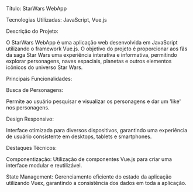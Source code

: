 Título: StarWars WebApp

Tecnologias Utilizadas: JavaScript, Vue.js

Descrição do Projeto:

O StarWars WebApp é uma aplicação web desenvolvida em JavaScript utilizando o framework Vue.js. O objetivo do projeto é proporcionar aos fãs da saga Star Wars uma experiência interativa e informativa, permitindo explorar personagens, naves espaciais, planetas e outros elementos icônicos do universo Star Wars.

Principais Funcionalidades:

Busca de Personagens:

Permite ao usuário pesquisar e visualizar os personagens e dar um 'like' nos personagens.

Design Responsivo:

Interface otimizada para diversos dispositivos, garantindo uma experiência de usuário consistente em desktops, tablets e smartphones.

Destaques Técnicos:

Componentização: Utilização de componentes Vue.js para criar uma interface modular e reutilizável.

State Management: Gerenciamento eficiente do estado da aplicação utilizando Vuex, garantindo a consistência dos dados em toda a aplicação.
